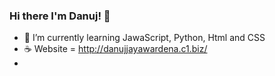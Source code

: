 ### Hi there I'm Danuj! 👋

- 🌱 I’m currently learning JawaScript, Python, Html and CSS
- ☕ Website = http://danujjayawardena.c1.biz/
- 

